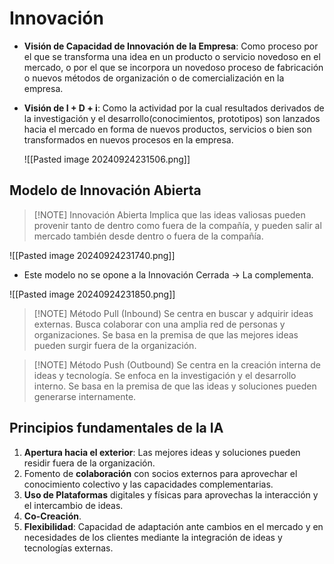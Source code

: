 # Innovación
- **Visión de Capacidad de Innovación de la Empresa**: Como proceso por el que se transforma una idea en un producto o servicio novedoso en el mercado, o por el que se incorpora un novedoso proceso de fabricación o nuevos métodos de organización o de comercialización en la empresa.
- **Visión de I + D + i**: Como la actividad por la cual resultados derivados de la investigación y el desarrollo(conocimientos, prototipos) son lanzados hacia el mercado en forma de nuevos productos, servicios o bien son transformados en nuevos procesos en la empresa.

	![[Pasted image 20240924231506.png]]

## Modelo de Innovación Abierta

> [!NOTE] Innovación Abierta
> Implica que las ideas valiosas pueden provenir tanto de dentro como fuera de la compañía, y pueden salir al mercado también desde dentro o fuera de la compañía.


![[Pasted image 20240924231740.png]]

- Este modelo no se opone a la Innovación Cerrada -> La complementa.

![[Pasted image 20240924231850.png]]



> [!NOTE] Método Pull (Inbound)
> Se centra en buscar y adquirir ideas externas.
> Busca colaborar con una amplia red de personas y organizaciones.
> Se basa en la premisa de que las mejores ideas pueden surgir fuera de la organización.


> [!NOTE] Método Push (Outbound)
> Se centra en la creación interna de ideas y tecnología.
> Se enfoca en la investigación y el desarrollo interno.
> Se basa en la premisa de que las ideas y soluciones pueden generarse internamente.


## Principios fundamentales de la IA
1. **Apertura hacia el exterior**: Las mejores ideas y soluciones pueden residir fuera de la organización.
2. Fomento de **colaboración** con socios externos para aprovechar el conocimiento colectivo y las capacidades complementarias.
3. **Uso de Plataformas** digitales y físicas para aprovechas la interacción y el intercambio de ideas.
4. **Co-Creación**.
5. **Flexibilidad**: Capacidad de adaptación ante cambios en el mercado y en necesidades de los clientes mediante la integración de ideas y tecnologías externas.